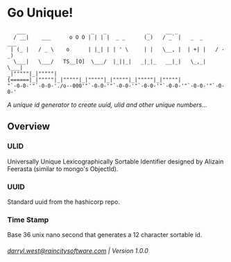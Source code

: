 # Go Unique!


```
   ___                     _   _             _     __ _                   
  / __|    ___      o O O | | | |  _ _      (_)   / _` |   _  _     ___   
 | (_ |   / _ \    o      | |_| | | ' \     | |   \__, |  | +| |   / -_)  
  \___|   \___/   TS__[O]  \___/  |_||_|   _|_|_   __|_|   \_,_|   \___|  
_|"""""|_|"""""| {======|_|"""""|_|"""""|_|"""""|_|"""""|_|"""""|_|"""""| 
"`-0-0-'"`-0-0-'./o--000'"`-0-0-'"`-0-0-'"`-0-0-'"`-0-0-'"`-0-0-'"`-0-0-' 
```

_A unique id generator to create uuid, ulid and other unique numbers..._

## Overview

### ULID

Universally Unique Lexicographically Sortable Identifier designed by Alizain Feerasta (similar to mongo's ObjectId).

### UUID

Standard uuid from the hashicorp repo.

### Time Stamp

Base 36 unix nano second that generates a 12 character sortable id. 

###### darryl.west@raincitysoftware.com | Version 1.0.0
